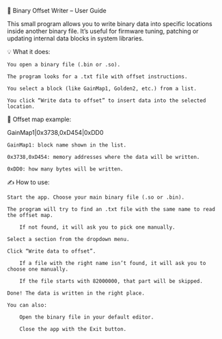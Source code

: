 🔧 Binary Offset Writer – User Guide

This small program allows you to write binary data into specific locations inside another binary file. It’s useful for firmware tuning, patching or updating internal data blocks in system libraries.

💡 What it does:

    You open a binary file (.bin or .so).

    The program looks for a .txt file with offset instructions.

    You select a block (like GainMap1, Golden2, etc.) from a list.

    You click “Write data to offset” to insert data into the selected location.


🧩 Offset map example:

GainMap1|0x3738,0xD454|0xDD0

    GainMap1: block name shown in the list.

    0x3738,0xD454: memory addresses where the data will be written.

    0xDD0: how many bytes will be written.


✍️ How to use:

    Start the app. Choose your main binary file (.so or .bin).

    The program will try to find an .txt file with the same name to read the offset map.

        If not found, it will ask you to pick one manually.

    Select a section from the dropdown menu.

    Click “Write data to offset”.

        If a file with the right name isn’t found, it will ask you to choose one manually.

        If the file starts with 82000000, that part will be skipped.

    Done! The data is written in the right place.

    You can also:

        Open the binary file in your default editor.

        Close the app with the Exit button.
